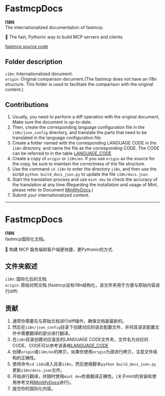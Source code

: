 # FastmcpDocs

**I18N**  
The internationalized documentation of fastmcp.

🚀 The fast, Pythonic way to build MCP servers and clients.

[fastmcp source code](https://github.com/jlowin/fastmcp)

## Folder description

`i18n`: Internationalized document.  
`origin`:  Original comparison document.(The fastmcp does not have an i18n structure. This folder is used to facilitate the comparison with the original content.)

## Contributions

1. Usually, you need to perform a diff operation with the original document, Make sure the document is up-to-date.
2. Then, create the corresponding language configuration file in the `i18n/json_config` directory, and translate the parts that need to be translated in the language configuration file.
3. Create a folder named with the corresponding LANGUAGE CODE in the `i18n` directory, and name the file as the corresponding CODE. The CODE can be referred to in the
   table [LANGUAGE_CODE](./LanguageCode.md)
4. Create a copy of `origin` or `i18n/en`. If you use `origin` as the source for the copy, be sure to maintain the correctness of the file structure.
5. Use the command `cd i18n` to enter the directory `i18n`, and then use the script `python build_docs_json.py` to update the file `i18n/docs.json`.
6. Start the translation process and use `mint dev` to check the accuracy of the translation at any time.(Regarding the installation and usage of Mint, please refer to
   Document [MintlifyDocs](https://mintlify.com/docs/installation).)
7. Submit your internationalized content.

---

# FastmcpDocs

**I18N**  
fastmcp国际化文档。

🚀 构建 MCP 服务端和客户端更快捷，更Pythonic的方式.

## 文件夹叙述

`i18n`: 国际化后的文档.  
`origin`:  原始对照文档.(fastmcp没有i18n结构化，该文件夹用于方便与原始内容进行diff)

## 贡献

1. 通常你需要先与原始文档进行diff操作，确保文档是最新的。
2. 然后在`i18n/json_config`目录下创建对应的语言配置文件，并将其语言配置文件中需要翻译的部分进行翻译。
3. 在`i18n`目录创建对应语言的LANGUAGE CODE文件夹，文件名为对应的CODE，CODE可以参考该表格[LANGUAGE_CODE](./LanguageCode.md)
4. 创建`origin`或`i18n/en`的拷贝，如果你使用`origin`为源进行拷贝，注意文件结构的正确性。
5. 使用命令`cd i18n`进入目录`i18n`，然后使用脚本`python build_docs_json.py`更新`i18n/docs.json`文件。
6. 开始进行翻译，并随时使用`mint dev`检查翻译正确性。(关于mint的安装和使用参考文档[MintlifyDocs](https://mintlify.com/docs/installation)进行)。
7. 提交你的国际化内容。  